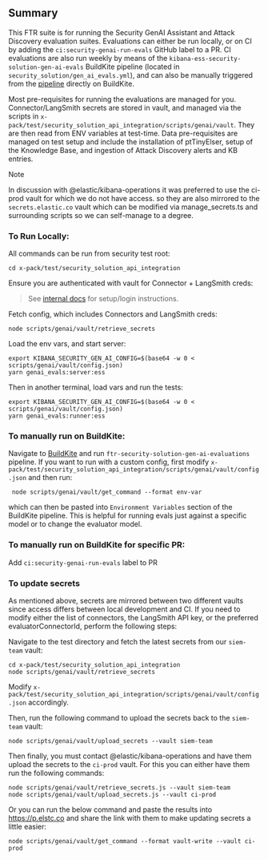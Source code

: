 ## Summary

This FTR suite is for running the Security GenAI Assistant and Attack Discovery evaluation suites. Evaluations can either be run locally, or on CI by adding the `ci:security-genai-run-evals` GitHub label to a PR. CI evaluations are also run weekly by means of the `kibana-ess-security-solution-gen-ai-evals` BuildKite pipeline (located in `security_solution/gen_ai_evals.yml`), and can also be manually triggered from the [pipeline](https://buildkite.com/elastic/kibana-ess-security-solution-gen-ai-evals) directly on BuildKite.

Most pre-requisites for running the evaluations are managed for you. Connector/LangSmith secrets are stored in vault, and managed via the scripts in `x-pack/test/security_solution_api_integration/scripts/genai/vault`. They are then read from ENV variables at test-time. Data pre-requisites are managed on test setup and include the installation of ptTinyElser, setup of the Knowledge Base, and ingestion of Attack Discovery alerts and KB entries.

> [!NOTE]
> In discussion with @elastic/kibana-operations it was preferred to use the ci-prod vault for which we do not have access. so they are also mirrored to the `secrets.elastic.co` vault which can be modified via manage_secrets.ts and surrounding scripts so we can self-manage to a degree.

### To Run Locally:

All commands can be run from security test root:

```
cd x-pack/test/security_solution_api_integration
```

Ensure you are authenticated with vault for Connector + LangSmith creds:

> See [internal docs](https://github.com/elastic/infra/blob/master/docs/vault/README.md#login-with-your-okta) for setup/login instructions.

Fetch config, which includes Connectors and LangSmith creds:

```
node scripts/genai/vault/retrieve_secrets  
```

Load the env vars, and start server:
```
export KIBANA_SECURITY_GEN_AI_CONFIG=$(base64 -w 0 < scripts/genai/vault/config.json)
yarn genai_evals:server:ess
```

Then in another terminal, load vars and run the tests:
```
export KIBANA_SECURITY_GEN_AI_CONFIG=$(base64 -w 0 < scripts/genai/vault/config.json)
yarn genai_evals:runner:ess
```

### To manually run on BuildKite:
Navigate to [BuildKite](https://buildkite.com/elastic/kibana-ess-security-solution-gen-ai-evals) and run `ftr-security-solution-gen-ai-evaluations` pipeline. If you want to run with a custom config, first modify `x-pack/test/security_solution_api_integration/scripts/genai/vault/config.json` and then run:

```
 node scripts/genai/vault/get_command --format env-var 
```

which can then be pasted into `Environment Variables` section of the BuildKite pipeline. This is helpful for running evals just against a specific model or to change the evaluator model.

### To manually run on BuildKite for specific PR:
Add `ci:security-genai-run-evals` label to PR

### To update secrets

As mentioned above, secrets are mirrored between two different vaults since access differs between local development and CI. If you need to modify either the list of connectors, the LangSmith API key, or the preferred evaluatorConnectorId, perform the following steps:

Navigate to the test directory and fetch the latest secrets from our `siem-team` vault:

```
cd x-pack/test/security_solution_api_integration
node scripts/genai/vault/retrieve_secrets
```

Modify `x-pack/test/security_solution_api_integration/scripts/genai/vault/config.json` accordingly.

Then, run the following command to upload the secrets back to the `siem-team` vault:

```
node scripts/genai/vault/upload_secrets --vault siem-team
```

Then finally, you must contact @elastic/kibana-operations and have them upload the secrets to the `ci-prod` vault. For this you can either have them run the following commands:

```
node scripts/genai/vault/retrieve_secrets.js --vault siem-team
node scripts/genai/vault/upload_secrets.js --vault ci-prod
```

Or you can run the below command and paste the results into https://p.elstc.co and share the link with them to make updating secrets a little easier: 

```
node scripts/genai/vault/get_command --format vault-write --vault ci-prod
```
